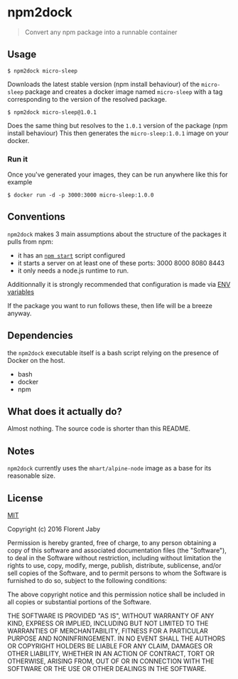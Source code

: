 npm2dock
=======

> Convert any npm package into a runnable container

Usage
-----

    $ npm2dock micro-sleep

Downloads the latest stable version (npm install behaviour) of the `micro-sleep`
package and creates a docker image named `micro-sleep` with a tag corresponding
to the version of the resolved package.

    $ npm2dock micro-sleep@1.0.1

Does the same thing but resolves to the `1.0.1` version of the package (npm install behaviour)
This then generates the `micro-sleep:1.0.1` image on your docker.

### Run it

Once you've generated your images, they can be run anywhere like this for example

    $ docker run -d -p 3000:3000 micro-sleep:1.0.0

Conventions
-----------

`npm2dock` makes 3 main assumptions about the structure of the packages it pulls from npm:

+ it has an [`npm start`](https://docs.npmjs.com/cli/start) script configured
+ it starts a server on at least one of these ports: 3000 8000 8080 8443
+ it only needs a node.js runtime to run.

Additionnally it is strongly recommended that configuration is made via [ENV variables](http://12factor.net/config)

If the package you want to run follows these, then life will be a breeze anyway.


Dependencies
------------

the `npm2dock` executable itself is a bash script relying on the presence of
Docker on the host.

+ bash
+ docker
+ npm


What does it actually do?
-------------------------

Almost nothing. The source code is shorter than this README.

Notes
-----

`npm2dock` currently uses the `mhart/alpine-node` image as a base for its reasonable size.

License
-------

[MIT](http://opensource.org/licenses/MIT)

Copyright (c) 2016 Florent Jaby

Permission is hereby granted, free of charge, to any person obtaining a copy of this software and associated documentation files (the "Software"), to deal in the Software without restriction, including without limitation the rights to use, copy, modify, merge, publish, distribute, sublicense, and/or sell copies of the Software, and to permit persons to whom the Software is furnished to do so, subject to the following conditions:

The above copyright notice and this permission notice shall be included in all copies or substantial portions of the Software.

THE SOFTWARE IS PROVIDED "AS IS", WITHOUT WARRANTY OF ANY KIND, EXPRESS OR IMPLIED, INCLUDING BUT NOT LIMITED TO THE WARRANTIES OF MERCHANTABILITY, FITNESS FOR A PARTICULAR PURPOSE AND NONINFRINGEMENT. IN NO EVENT SHALL THE AUTHORS OR COPYRIGHT HOLDERS BE LIABLE FOR ANY CLAIM, DAMAGES OR OTHER LIABILITY, WHETHER IN AN ACTION OF CONTRACT, TORT OR OTHERWISE, ARISING FROM, OUT OF OR IN CONNECTION WITH THE SOFTWARE OR THE USE OR OTHER DEALINGS IN THE SOFTWARE.

